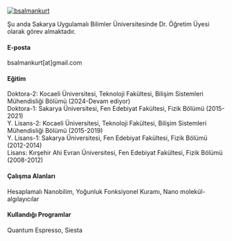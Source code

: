 
[![bsalmankurt](https://img.shields.io/badge/bsalmankurt-github-blue)](https://github.com/bsalmankurt)

Şu anda Sakarya Uygulamalı Bilimler Üniversitesinde Dr. Öğretim Üyesi olarak görev almaktadır. 

#### E-posta
bsalmankurt[at]gmail.com

#### Eğitim
Doktora-2: Kocaeli Üniversitesi, Teknoloji Fakültesi, Bilişim Sistemleri Mühendisliği Bölümü (2024-Devam ediyor)\
Doktora-1: Sakarya Üniversitesi, Fen Edebiyat Fakültesi, Fizik Bölümü (2015-2021)\
Y. Lisans-2: Kocaeli Üniversitesi, Teknoloji Fakültesi, Bilişim Sistemleri Mühendisliği Bölümü (2015-2019)\
Y. Lisans-1: Sakarya Üniversitesi, Fen Edebiyat Fakültesi, Fizik Bölümü (2012-2014)\
Lisans: Kırşehir Ahi Evran Üniversitesi, Fen Edebiyat Fakültesi, Fizik Bölümü (2008-2012)

#### Çalışma Alanları
Hesaplamalı Nanobilim, Yoğunluk Fonksiyonel Kuramı, Nano molekül-algılayıcılar

#### Kullandığı Programlar
Quantum Espresso, Siesta
